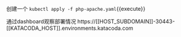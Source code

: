 创建一个
`kubectl apply -f php-apache.yaml`{{execute}}

通过dashboard观察部署情况
https://[[HOST_SUBDOMAIN]]-30443-[[KATACODA_HOST]].environments.katacoda.com
